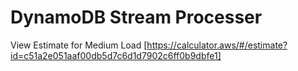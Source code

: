 # DynamoDB Stream Processer

View Estimate for Medium Load [https://calculator.aws/#/estimate?id=c51a2e051aaf00db5d7c6d1d7902c6ff0b9dbfe1]

